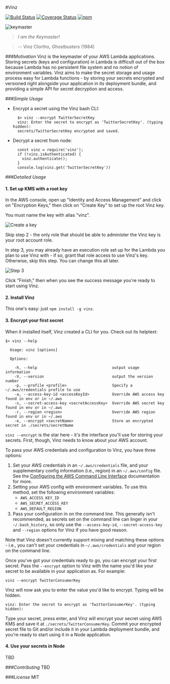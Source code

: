 #Vinz

[![Build Status](https://travis-ci.org/bjacobel/vinz.svg?branch=master)](https://travis-ci.org/bjacobel/vinz) [![Coverage Status](https://coveralls.io/repos/github/bjacobel/vinz/badge.svg)](https://coveralls.io/github/bjacobel/vinz) [![npm](https://img.shields.io/npm/v/vinz.svg?maxAge=2592000)](https://npmjs.com/package/vinz)

![keymaster](https://gifs.bjacobel.com/keymaster.gif)

> _I am the Keymaster!_

>-- Vinz Clortho, _Ghostbusters_ (1984)


###_Motivation_
Vinz is the keymaster of your AWS Lambda applications. Storing secrets (keys and configuration) in Lambda is difficult out of the box because Lambda has no persistent file system and no notion of environment variables. Vinz aims to make the secret storage and usage process easy for Lambda functions - by storing your secrets encrypted and versioned right alongside your application in its deployment bundle, and providing a simple API for secret decryption and access.

###_Simple Usage_
- Encrypt a secret using the Vinz bash CLI:

        $> vinz --encrypt TwitterSecretKey
        vinz: Enter the secret to encrypt as 'TwitterSecretKey'. (typing hidden):
        secrets/TwitterSecretKey encrypted and saved.

- Decrypt a secret from node:

        const vinz = require('vinz');
        if (!vinz.isAuthenticated) {
          vinz.authenticate();
        }
        console.log(vinz.get('TwitterSecretKey'))

###_Detailed Usage_

#### 1. Set up KMS with a root key
In the AWS console, open up "Identity and Access Management" and click on "Encryption Keys," then click on "Create Key" to set up the root Vinz key.

You must name the key with alias "vinz".

![Create a key](https://i.bjacobel.com/20160531-464t5.png)

Skip step 2 - the only role that should be able to administer the Vinz key is your root account role.

In step 3, you may already have an execution role set up for the Lambda you plan to use Vinz with - if so, grant that role access to use Vinz's key. Otherwise, skip this step. You can change this all later.

![Step 3](https://i.bjacobel.com/20160531-gh9jh.png)

Click "Finish," then when you see the success message you're ready to start using Vinz.

#### 2. Install Vinz

This one's easy: just `npm install -g vinz`.

#### 3. Encrypt your first secret

When it installed itself, Vinz created a CLI for you. Check out its helptext:

    $> vinz --help

      Usage: vinz [options]

      Options:

        -h, --help                                 output usage information
        -V, --version                              output the version number
        -p, --profile <profile>                    Specify a ~/.aws/credentials profile to use
        -a, --access-key-id <accessKeyId>          Override AWS access key found in env or in ~/.aws
        -s, --secret-access-key <secretAccessKey>  Override AWS secret key found in env or in ~/.aws
        -r, --region <region>                      Override AWS region found in env or in ~/.aws
        -e, --encrypt <secretName>                 Store an encrypted secret in ./secrets/secretName

`vinz --encrypt` is the star here - it's the interface you'll use for storing your secrets. First, though, Vinz needs to know about your AWS account.

To pass your AWS credentials and configuration to Vinz, you have three options:

1. Set your AWS credentials in an `~/.aws/credentials` file, and your supplementary config information (i.e., region) in an `~/.aws/config` file. See the [Configuring the AWS Command Line Interface](https://docs.aws.amazon.com/cli/latest/userguide/cli-chap-getting-started.html#cli-config-files) documentation for more.
2. Setting your AWS config with environment variables. To use this method, set the following environment variables:
    - `AWS_ACCESS_KEY_ID`
    - `AWS_SECRET_ACCESS_KEY`
    - `AWS_DEFAULT_REGION`
3. Pass your configuration in on the command line. This generally isn't recommended, as secrets set on the command line can linger in your `~/.bash_history`, so only use the `--access-key-id`, `--secret-access-key` and `--region` options for Vinz if you have good reason.

Note that Vinz doesn't currently support mixing and matching these options - i.e., you can't set your credentials in `~/.aws/credentials` and your region on the command line.

Once you've got your credentials ready to go, you can encrypt your first secret. Pass the `--encrypt` option to Vinz with the name you'd like your secret to be available in your application as. For example:

	vinz --encrypt TwitterConsumerKey

Vinz will now ask you to enter the value you'd like to encrypt. Typing will be hidden.

	vinz: Enter the secret to encrypt as 'TwitterConsumerKey'. (typing hidden):

Type your secret, press enter, and Vinz will encrypt your secret using AWS KMS and save it at `./secrets/TwitterConsumerKey`. Commit your encrypted secret file to Git and/or include it in your Lambda deployment bundle, and you're ready to start using it in a Node application.

#### 4. Use your secrets in Node
TBD


###_Contributing_
TBD

###_License_
MIT
